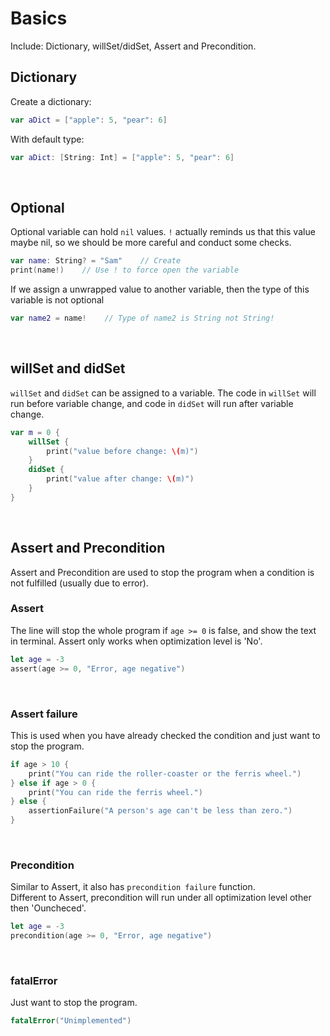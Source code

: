 # Basics
Include: Dictionary, willSet/didSet, Assert and Precondition.

## Dictionary
Create a dictionary:
```swift
var aDict = ["apple": 5, "pear": 6]
```
With default type:
```swift
var aDict: [String: Int] = ["apple": 5, "pear": 6]
```
<br>

## Optional
Optional variable can hold ```nil``` values. ```!``` actually reminds us that this value maybe nil, so we should be more careful and conduct some checks.
```swift
var name: String? = "Sam"    // Create
print(name!)    // Use ! to force open the variable
```
If we assign a unwrapped value to another variable, then the type of this variable is not optional
```swift
var name2 = name!    // Type of name2 is String not String!
```

<br>

## willSet and didSet
```willSet``` and ```didSet``` can be assigned to a variable. The code in ```willSet``` will run before variable change, and code in ```didSet``` will run after variable change.
```swift
var m = 0 {
    willSet {
        print("value before change: \(m)")
    }
    didSet {
        print("value after change: \(m)")
    }
}
```
</br>

## Assert and Precondition
Assert and Precondition are used to stop the program when a condition is not fulfilled (usually due to error).

### Assert
The line will stop the whole program if ```age >= 0``` is false, and show the text in terminal. Assert only works when optimization level is 'No'.
```swift
let age = -3
assert(age >= 0, "Error, age negative")
```
<br>

### Assert failure
This is used when you have already checked the condition and just want to stop the program.
```swift
if age > 10 {
    print("You can ride the roller-coaster or the ferris wheel.")
} else if age > 0 {
    print("You can ride the ferris wheel.")
} else {
    assertionFailure("A person's age can't be less than zero.")
}
```
<br>

### Precondition
Similar to Assert, it also has ```precondition failure``` function. </br>
Different to Assert, precondition will run under all optimization level other then 'Ouncheced'.
```swift
let age = -3
precondition(age >= 0, "Error, age negative")
```
<br>

### fatalError
Just want to stop the program.
```swift
fatalError("Unimplemented")
```
